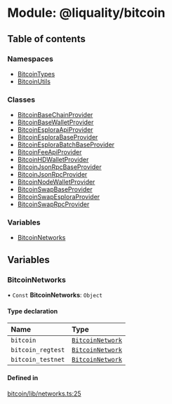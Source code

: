 # Module: @liquality/bitcoin

## Table of contents

### Namespaces

- [BitcoinTypes](../wiki/@liquality.bitcoin.BitcoinTypes)
- [BitcoinUtils](../wiki/@liquality.bitcoin.BitcoinUtils)

### Classes

- [BitcoinBaseChainProvider](../wiki/@liquality.bitcoin.BitcoinBaseChainProvider)
- [BitcoinBaseWalletProvider](../wiki/@liquality.bitcoin.BitcoinBaseWalletProvider)
- [BitcoinEsploraApiProvider](../wiki/@liquality.bitcoin.BitcoinEsploraApiProvider)
- [BitcoinEsploraBaseProvider](../wiki/@liquality.bitcoin.BitcoinEsploraBaseProvider)
- [BitcoinEsploraBatchBaseProvider](../wiki/@liquality.bitcoin.BitcoinEsploraBatchBaseProvider)
- [BitcoinFeeApiProvider](../wiki/@liquality.bitcoin.BitcoinFeeApiProvider)
- [BitcoinHDWalletProvider](../wiki/@liquality.bitcoin.BitcoinHDWalletProvider)
- [BitcoinJsonRpcBaseProvider](../wiki/@liquality.bitcoin.BitcoinJsonRpcBaseProvider)
- [BitcoinJsonRpcProvider](../wiki/@liquality.bitcoin.BitcoinJsonRpcProvider)
- [BitcoinNodeWalletProvider](../wiki/@liquality.bitcoin.BitcoinNodeWalletProvider)
- [BitcoinSwapBaseProvider](../wiki/@liquality.bitcoin.BitcoinSwapBaseProvider)
- [BitcoinSwapEsploraProvider](../wiki/@liquality.bitcoin.BitcoinSwapEsploraProvider)
- [BitcoinSwapRpcProvider](../wiki/@liquality.bitcoin.BitcoinSwapRpcProvider)

### Variables

- [BitcoinNetworks](../wiki/@liquality.bitcoin#bitcoinnetworks)

## Variables

### BitcoinNetworks

• `Const` **BitcoinNetworks**: `Object`

#### Type declaration

| Name | Type |
| :------ | :------ |
| `bitcoin` | [`BitcoinNetwork`](../wiki/@liquality.bitcoin.BitcoinTypes.BitcoinNetwork) |
| `bitcoin_regtest` | [`BitcoinNetwork`](../wiki/@liquality.bitcoin.BitcoinTypes.BitcoinNetwork) |
| `bitcoin_testnet` | [`BitcoinNetwork`](../wiki/@liquality.bitcoin.BitcoinTypes.BitcoinNetwork) |

#### Defined in

[bitcoin/lib/networks.ts:25](https://github.com/liquality/chainabstractionlayer/blob/9cc13847/packages/bitcoin/lib/networks.ts#L25)
